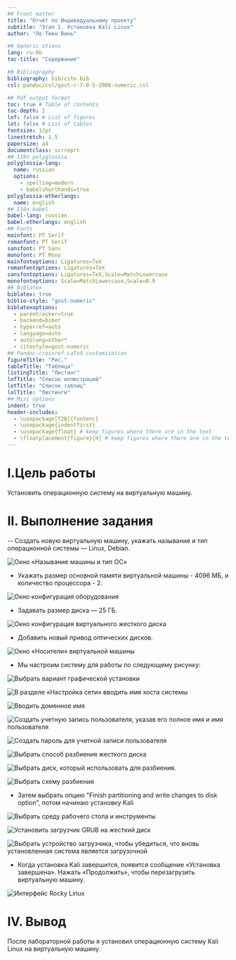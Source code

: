 ```yaml
---
## Front matter
title: "Отчёт по Индивидуальному проекту"
subtitle: "Этап 1. Установка Kali Linux"
author: "Ле Тиен Винь"

## Generic otions
lang: ru-RU
toc-title: "Содержание"

## Bibliography
bibliography: bib/cite.bib
csl: pandoc/csl/gost-r-7-0-5-2008-numeric.csl

## Pdf output format
toc: true # Table of contents
toc-depth: 2
lof: false # List of figures
lot: false # List of tables
fontsize: 12pt
linestretch: 1.5
papersize: a4
documentclass: scrreprt
## I18n polyglossia
polyglossia-lang:
  name: russian
  options:
	- spelling=modern
	- babelshorthands=true
polyglossia-otherlangs:
  name: english
## I18n babel
babel-lang: russian
babel-otherlangs: english
## Fonts
mainfont: PT Serif
romanfont: PT Serif
sansfont: PT Sans
monofont: PT Mono
mainfontoptions: Ligatures=TeX
romanfontoptions: Ligatures=TeX
sansfontoptions: Ligatures=TeX,Scale=MatchLowercase
monofontoptions: Scale=MatchLowercase,Scale=0.9
## Biblatex
biblatex: true
biblio-style: "gost-numeric"
biblatexoptions:
  - parentracker=true
  - backend=biber
  - hyperref=auto
  - language=auto
  - autolang=other*
  - citestyle=gost-numeric
## Pandoc-crossref LaTeX customization
figureTitle: "Рис."
tableTitle: "Таблица"
listingTitle: "Листинг"
lofTitle: "Список иллюстраций"
lotTitle: "Список таблиц"
lolTitle: "Листинги"
## Misc options
indent: true
header-includes:
  - \usepackage[T2B]{fontenc}
  - \usepackage{indentfirst}
  - \usepackage{float} # keep figures where there are in the text
  - \floatplacement{figure}{H} # keep figures where there are in the text
---
```


# I.Цель работы

Установить операционную систему на виртуальную машину.

# II. Выполнение задания

-- Создать новую виртуальную машину, укажать называние и тип операционной системы — Linux, Debian.

![Окно «Называние машины и тип ОС»](https://drive.google.com/uc?id=1ZwcXcxF9GFw6iX0OkESsi1rPFDrdg2UN/)

- Укажать размер основной памяти виртуальной машины - 4096 МБ, и количество процессора - 2.

![Окно конфигурация оборудования](https://drive.google.com/uc?id=1xR4n1Qx9xewP4W_FGKN3FQ_siNGi_OWp)

- Задавать размер диска — 25 ГБ.

![Окно конфигурация виртуального жесткого диска](https://drive.google.com/uc?id=1QapLDFIPqjKxdz1oypfpk9FjNSmMoQYQ)


- Добавить новый привод оптических дисков.

![Окно «Носители» виртуальной машины](https://drive.google.com/uc?id=1T8HGlCh6WWerXRH8Z6aUbsDVrUJ6Y6jw)

- Мы настроим систему для работы по следующему рисунку:

![Выбрать вариант графической установки](https://drive.google.com/uc?id=1GRwclACKjl9HgNkQGBfR7L85BQEW6-0t)

![В разделе «Настройка сети» вводить имя хоста системы](https://drive.google.com/uc?id=1TVMGa2jJzTIQWI0Xn02QQSvScF3LqDSQ)

![Вводить доменное имя](https://drive.google.com/uc?id=1vF6qoK0fC5UCe7JtO-4hbWSdl4PRBW8y)

![Создать учетную запись пользователя, указав его полное имя и имя пользователя](https://drive.google.com/uc?id=1HKBreVfpuFQ5EMUS5h499GdpMO1fyO3b)

![Создать пароль для учетной записи пользователя](https://drive.google.com/uc?id=11FKB82L4IxxC4Qgcx9USArJZmby22Z5O)

![Выбрать способ разбиения жесткого диска](https://drive.google.com/uc?id=1TUD3j8oqJl3RSQEzK-1ZbkRtSxuQcm1F)

![Выбрать диск, который использовать для разбиения.](https://drive.google.com/uc?id=1P5kiM3VxjEbxccO1FqC_DA-oFh3IxbAZ)

![Выбрать схему разбиения](https://drive.google.com/uc?id=1m-hvpXb54DkYx3Web2t12IMtiJ8ownwV)

- Затем выбрать опцию "Finish partitioning and write changes to disk option", потом начинаю установку Kali

![Выбрать среду рабочего стола и инструменты](https://drive.google.com/uc?id=1bPUXdRTB3mnCXDWcKzAzVt1xJPQyAhNy)

![Установить загрузчик GRUB на жесткий диск](https://drive.google.com/uc?id=1BVDtKTKe6EE1_GmET36DLnEGvGSU_W3P)

![Выбрать устройство загрузчика, чтобы убедиться, что вновь установленная система является загрузочной](https://drive.google.com/uc?id=15eNW8qFjuEztoVPK2jjtdhzM65NaKbV9)

- Когда установка Kali завершится, появится сообщение «Установка завершена». Нажать «Продолжить», чтобы перезагрузить виртуальную машину.

![Интерфейс Rocky Linux](https://drive.google.com/uc?id=1QgKX-MMGCGp8xap7Lcm4Qs41AUFHE1lP)
# IV. Вывод

После лабораторной работы я установил операционную систему Kali Linux на виртуальную машину.
